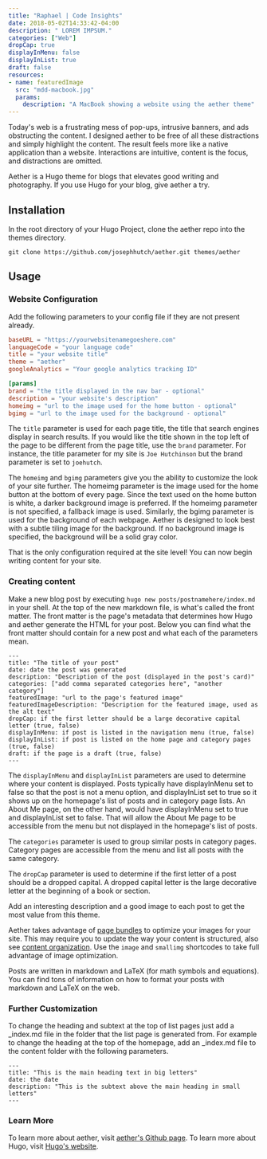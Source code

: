 ```yaml
---
title: "Raphael | Code Insights"
date: 2018-05-02T14:33:42-04:00
description: " LOREM IMPSUM."
categories: ["Web"]
dropCap: true
displayInMenu: false
displayInList: true
draft: false
resources:
- name: featuredImage
  src: "mdd-macbook.jpg"
  params:
    description: "A MacBook showing a website using the aether theme"
---
```


Today's web is a frustrating mess of pop-ups, intrusive banners, and ads
obstructing the content. I designed aether to be free of all these distractions
and simply highlight the content. The result feels more like a native
application than a website. Interactions are intuitive, content is the focus,
and distractions are omitted.

Aether is a Hugo theme for blogs that elevates good writing and photography. If
you use Hugo for your blog, give aether a try.

## Installation
In the root directory of your Hugo Project, clone the aether repo into the themes directory.

```shell session
git clone https://github.com/josephhutch/aether.git themes/aether
```

## Usage

### Website Configuration

Add the following parameters to your config file if they are not present already.

```toml
baseURL = "https://yourwebsitenamegoeshere.com"
languageCode = "your language code"
title = "your website title"
theme = "aether"
googleAnalytics = "Your google analytics tracking ID"

[params]
brand = "the title displayed in the nav bar - optional"
description = "your website's description"
homeimg = "url to the image used for the home button - optional"
bgimg = "url to the image used for the background - optional"
```

The `title` parameter is used for each page title, the title that search engines
display in search results. If you would like the title shown in the top left of
the page to be different from the page title, use the `brand` parameter. For
instance, the title parameter for my site is `Joe Hutchinson` but the brand
parameter is set to `joehutch`.

The `homeimg` and `bgimg` parameters give you the ability to customize the look
of your site further. The homeimg parameter is the image used for the home
button at the bottom of every page. Since the text used on the home button is
white, a darker background image is preferred. If the homeimg parameter is not
specified, a fallback image is used. Similarly, the bgimg parameter is used for
the background of each webpage. Aether is designed to look best with a subtle
tiling image for the background. If no background image is specified, the
background will be a solid gray color.

That is the only configuration required at the site level! You can now begin
writing content for your site.

### Creating content
Make a new blog post by executing `hugo new posts/postnamehere/index.md` in your
shell. At the top of the new markdown file, is what's called the front matter.
The front matter is the page's metadata that determines how Hugo and aether
generate the HTML for your post. Below you can find what the front matter should
contain for a new post and what each of the parameters mean.

```properties
---
title: "The title of your post"
date: date the post was generated
description: "Description of the post (displayed in the post's card)"
categories: ["add comma separated categories here", "another category"]
featuredImage: "url to the page's featured image"
featuredImageDescription: "Description for the featured image, used as the alt text"
dropCap: if the first letter should be a large decorative capital letter (true, false)
displayInMenu: if post is listed in the navigation menu (true, false)
displayInList: if post is listed on the home page and category pages (true, false)
draft: if the page is a draft (true, false)
---
```

The `displayInMenu` and `displayInList` parameters are used to determine where
your content is displayed. Posts typically have displayInMenu set to false so
that the post is not a menu option, and displayInList set to true so it shows up
on the homepage's list of posts and in category page lists. An About Me page, on
the other hand, would have displayInMenu set to true and displayInList set to
false. That will allow the About Me page to be accessible from the menu but not
displayed in the homepage's list of posts.

The `categories` parameter is used to group similar posts in category pages.
Category pages are accessible from the menu and list all posts with the same
category.

The `dropCap` parameter is used to determine if the first letter of a post should be a dropped capital. A dropped capital letter is the large decorative letter at the beginning of a book or section.

Add an interesting description and a good image to each post to get the most value from this theme.

Aether takes advantage of [page bundles](https://gohugo.io/content-management/page-bundles/) to optimize your images for your site.  This may require you to update the way your content is structured, also see [content organization](https://gohugo.io/content-management/organization/).  Use the `image` and `smallimg` shortcodes to take full advantage of image optimization.

Posts are written in markdown and LaTeX (for math symbols and equations). You can find tons of information on how to format your posts with markdown and LaTeX on the web.

### Further Customization
To change the heading and subtext at the top of list pages just add a \_index.md
file in the folder that the list page is generated from. For example to change
the heading at the top of the homepage, add an \_index.md file to the content
folder with the following parameters.

```properties
---
title: "This is the main heading text in big letters"
date: the date
description: "This is the subtext above the main heading in small letters"
---
```

### Learn  More

To learn more about aether, visit [aether's Github
page](https://github.com/josephhutch/aether). To learn more about Hugo, visit
[Hugo's website](https://gohugo.io/).
